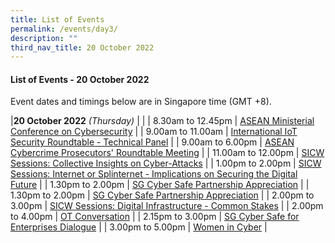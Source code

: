 ```yaml
---
title: List of Events
permalink: /events/day3/
description: ""
third_nav_title: 20 October 2022
---
```

#### **List of Events - 20 October 2022**

Event dates and timings below are in Singapore time (GMT +8). 

|**20 October 2022** *(Thursday)*  |                                                                                                |
| 8.30am to 12.45pm             | [ASEAN Ministerial Conference on Cybersecurity](/events/20-October-2022/amcc)   |
| 9.00am to 11.00am           | [International IoT Security Roundtable - Technical Panel](/events/20-October-2022/IIOTSRT-technical-panel)     |
| 9.00am to 6.00pm                | [ASEAN Cybercrime Prosecutors' Roundtable Meeting](/events/20-October-2022/acprm)                               |
| 11.00am to 12.00pm           | [SICW Sessions: Collective Insights on Cyber-Attacks](/events/20-October-2022/collective-insight-on-cyber-attacks/)     |
| 1.00pm to 2.00pm           | [SICW Sessions: Internet or Splinternet - Implications on Securing the Digital Future](/events/20-October-2022/internet-or-splinternet/)     |
| 1.30pm to 2.00pm                | [SG Cyber Safe Partnership Appreciation](/events/20-October-2022/sgcs-partnership-appreciation/)                               |
| 1.30pm to 2.00pm                | [SG Cyber Safe Partnership Appreciation](/events/20-October-2022/sgcs-partnership-appreciation/)                               |
| 2.00pm to 3.00pm              | [SICW Sessions: Digital Infrastructure - Common Stakes](/events/20-October-2022/digital-infrastructure/)                                    |
| 2.00pm to 4.00pm              | [OT Conversation](/events/20-October-2022/ot-conversation)                                    |
	| 2.15pm to 3.00pm                | [SG Cyber Safe for Enterprises Dialogue](/events/20-October-2022/sgcs-enterprises-dialogue/)                               |
| 3.00pm to 5.00pm          | [Women in Cyber](/events/20-October-2022/women-in-cyber)                                            |